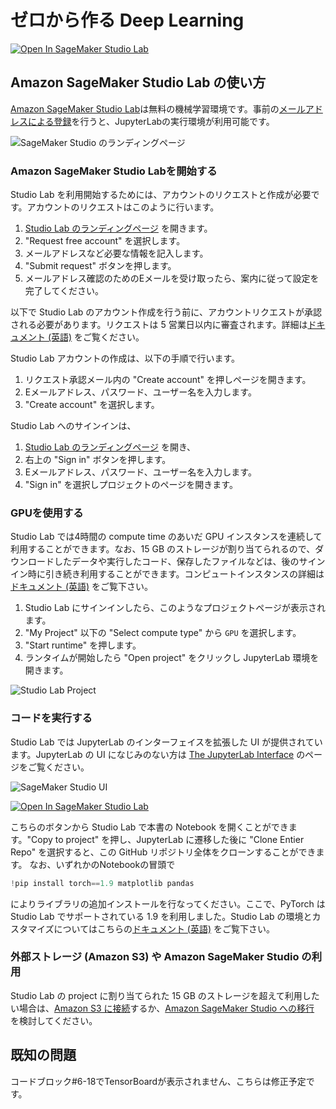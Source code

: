 # ゼロから作る Deep Learning

[![Open In SageMaker Studio Lab](https://studiolab.sagemaker.aws/studiolab.svg)](https://studiolab.sagemaker.aws/import/github/stockmarkteam/bert-book/blob/master/Chapter4.ipynb)

## Amazon SageMaker Studio Lab の使い方

[Amazon SageMaker Studio Lab](https://studiolab.sagemaker.aws/)は無料の機械学習環境です。事前の[メールアドレスによる登録](https://studiolab.sagemaker.aws/requestAccount)を行うと、JupyterLabの実行環境が利用可能です。

![SageMaker Studio のランディングページ](https://docs.aws.amazon.com/sagemaker/latest/dg/images/studio-lab-landing.png)

### Amazon SageMaker Studio Labを開始する
Studio Lab を利用開始するためには、アカウントのリクエストと作成が必要です。アカウントのリクエストはこのように行います。

1. [Studio Lab のランディングページ](https://studiolab.sagemaker.aws/) を開きます。
1. "Request free account" を選択します。
1. メールアドレスなど必要な情報を記入します。
1. "Submit request" ボタンを押します。
1. メールアドレス確認のためのEメールを受け取ったら、案内に従って設定を完了してください。

以下で Studio Lab のアカウント作成を行う前に、アカウントリクエストが承認される必要があります。リクエストは 5 営業日以内に審査されます。詳細は[ドキュメント (英語)](https://docs.aws.amazon.com/sagemaker/latest/dg/studio-lab-onboard.html) をご覧ください。

Studio Lab アカウントの作成は、以下の手順で行います。
1. リクエスト承認メール内の "Create account" を押しページを開きます。
1. Eメールアドレス、パスワード、ユーザー名を入力します。
1. "Create account" を選択します。

Studio Lab へのサインインは、
1. [Studio Lab のランディングページ](https://studiolab.sagemaker.aws/) を開き、
1. 右上の "Sign in" ボタンを押します。
1. Eメールアドレス、パスワード、ユーザー名を入力します。
1. "Sign in" を選択しプロジェクトのページを開きます。

### GPUを使用する
Studio Lab では4時間の compute time のあいだ GPU インスタンスを連続して利用することができます。なお、15 GB のストレージが割り当てられるので、ダウンロードしたデータや実行したコード、保存したファイルなどは、後のサインイン時に引き続き利用することができます。コンピュートインスタンスの詳細は[ドキュメント (英語)](https://docs.aws.amazon.com/sagemaker/latest/dg/studio-lab-overview.html#studio-lab-overview-project-compute) をご覧下さい。
1. Studio Lab にサインインしたら、このようなプロジェクトページが表示されます。
1. "My Project" 以下の "Select compute type" から `GPU` を選択します。
1. "Start runtime" を押します。
1. ランタイムが開始したら "Open project" をクリックし JupyterLab 環境を開きます。

![Studio Lab Project](https://docs.aws.amazon.com/sagemaker/latest/dg/images/studio-lab-overview.png)

### コードを実行する
Studio Lab では JupyterLab のインターフェイスを拡張した UI が提供されています。JupyterLab の UI になじみのない方は [The JupyterLab Interface](https://jupyterlab.readthedocs.io/en/latest/user/interface.html) のページをご覧ください。

![SageMaker Studio UI](https://docs.aws.amazon.com/sagemaker/latest/dg/images/studio-lab-ui.png)

[![Open In SageMaker Studio Lab](https://studiolab.sagemaker.aws/studiolab.svg)](https://studiolab.sagemaker.aws/import/github/stockmarkteam/bert-book/blob/master/Chapter4.ipynb)

こちらのボタンから Studio Lab で本書の Notebook を開くことができます。"Copy to project" を押し、JupyterLab に遷移した後に "Clone Entier Repo" を選択すると、この GitHub リポジトリ全体をクローンすることができます。
なお、いずれかのNotebookの冒頭で 
```Python
!pip install torch==1.9 matplotlib pandas 
``` 
によりライブラリの追加インストールを行なってください。ここで、PyTorch は Studio Lab でサポートされている 1.9 を利用しました。Studio Lab の環境とカスタマイズについてはこちらの[ドキュメント (英語)](https://docs.aws.amazon.com/sagemaker/latest/dg/studio-lab-use-manage.html) をご覧下さい。

### 外部ストレージ (Amazon S3) や Amazon SageMaker Studio の利用
Studio Lab の project に割り当てられた 15 GB のストレージを超えて利用したい場合は、[Amazon S3 に接続](https://docs.aws.amazon.com/sagemaker/latest/dg/studio-lab-use-external.html#studio-lab-use-external-s3)するか、[Amazon SageMaker Studio への移行](https://docs.aws.amazon.com/sagemaker/latest/dg/studio-lab-use-migrate.html) を検討してください。

## 既知の問題

コードブロック#6-18でTensorBoardが表示されません、こちらは修正予定です。